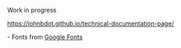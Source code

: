 <p>Work in progress</p>
<p><a href="https://johnbdot.github.io/personal-portfolio/">https://johnbdot.github.io/technical-documentation-page/</a></p>
<p>- Fonts from <a href="https://fonts.google.com/">Google Fonts</a></p>